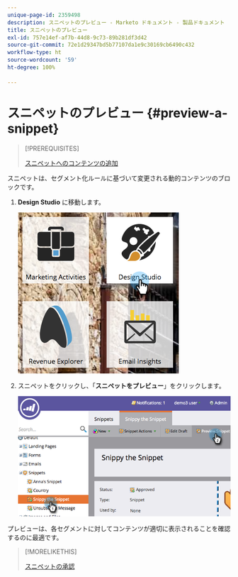 ```yaml
---
unique-page-id: 2359498
description: スニペットのプレビュー - Marketo ドキュメント - 製品ドキュメント
title: スニペットのプレビュー
exl-id: 757e14ef-af7b-44d8-9c73-89b281df3d42
source-git-commit: 72e1d29347bd5b77107da1e9c30169cb6490c432
workflow-type: ht
source-wordcount: '59'
ht-degree: 100%

---
```


# スニペットのプレビュー {#preview-a-snippet}

>[!PREREQUISITES]
>
>[スニペットへのコンテンツの追加](/help/marketo/product-docs/personalization/segmentation-and-snippets/snippets/add-content-to-a-snippet.md)

スニペットは、セグメント化ルールに基づいて変更される動的コンテンツのブロックです。

1. **Design Studio** に移動します。

   ![](assets/designstudio-3.png)

1. スニペットをクリックし、「**スニペットをプレビュー**」をクリックします。

   ![](assets/image2014-9-16-9-3a48-3a32.png)

プレビューは、各セグメントに対してコンテンツが適切に表示されることを確認するのに最適です。

>[!MORELIKETHIS]
>
>[スニペットの承認](/help/marketo/product-docs/personalization/segmentation-and-snippets/snippets/approve-a-snippet.md)
